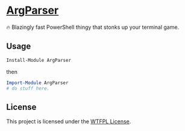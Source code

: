 ﻿
# [ArgParser](https://www.powershellgallery.com/packages/ArgParser)

🔥 Blazingly fast PowerShell thingy that stonks up your terminal game.

## Usage

```PowerShell
Install-Module ArgParser
```

then

```PowerShell
Import-Module ArgParser
# do stuff here.
```

## License

This project is licensed under the [WTFPL License](LICENSE).